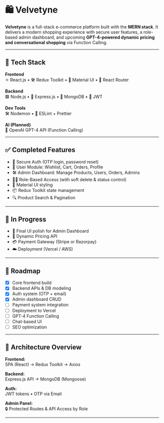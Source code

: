 # 🛍️ Velvetyne

**Velvetyne** is a full-stack e-commerce platform built with the **MERN stack**. It delivers a modern shopping experience with secure user features, a role-based admin dashboard, and upcoming **GPT-4-powered dynamic pricing and conversational shopping** via Function Calling.

---

## 🧰 Tech Stack

**Frontend**  
⚛️ React.js • 🛠️ Redux Toolkit • 🎨 Material UI • 🔁 React Router

**Backend**  
🟩 Node.js • 🚂 Express.js • 🍃 MongoDB • 🔐 JWT

**Dev Tools**  
🛠️ Nodemon • 📏 ESLint + Prettier

**AI (Planned)**  
🧠 OpenAI GPT-4 API (Function Calling)

---

## ✅ Completed Features

- 🔐 Secure Auth (OTP login, password reset)
- 👤 User Module: Wishlist, Cart, Orders, Profile
- 🛠️ Admin Dashboard: Manage Products, Users, Orders, Admins
- 🧑‍💼 Role-Based Access (with soft delete & status control)
- 🎨 Material UI styling
- 📦 Redux Toolkit state management
- 🔍 Product Search & Pagination

---

## 🚧 In Progress

- 🧼 Final UI polish for Admin Dashboard
- 💸 Dynamic Pricing API
- 💳 Payment Gateway (Stripe or Razorpay)
- ☁️ Deployment (Vercel / AWS)
---

## 🧭 Roadmap

- [x] Core frontend build  
- [x] Backend APIs & DB modeling  
- [x] Auth system (OTP + email)  
- [x] Admin dashboard CRUD  
- [ ] Payment system integration  
- [ ] Deployment to Vercel  
- [ ] GPT-4 Function Calling  
- [ ] Chat-based UI  
- [ ] SEO optimization  

---

## 🧱 Architecture Overview

**Frontend:**  
SPA (React) → Redux Toolkit → Axios

**Backend:**  
Express.js API → MongoDB (Mongoose)

**Auth:**  
JWT tokens • OTP via Email

**Admin Panel:**  
🔒 Protected Routes & API Access by Role

---